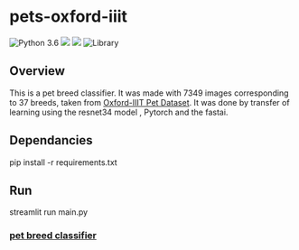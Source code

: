 # pets-oxford-iiit
 
![Python 3.6](https://img.shields.io/badge/Python-3.6-brightgreen.svg)  ![](https://img.shields.io/badge/Deployed_on-Heroku-blue.svg) 
![](https://img.shields.io/badge/fastai-pytorch-orange.svg)  ![Library](https://img.shields.io/badge/Streamlit-red.svg)

## Overview
This is a pet breed classifier. It was made with 7349 images corresponding to 37 breeds, taken from  [Oxford-IIIT Pet Dataset](http://www.robots.ox.ac.uk/~vgg/data/pets/). It was done by transfer of learning using the resnet34 model , Pytorch and the fastai.


## Dependancies
pip install -r requirements.txt

## Run
streamlit run main.py
### [pet breed classifier](https://dog-cat-breed-classifier.herokuapp.com/)
